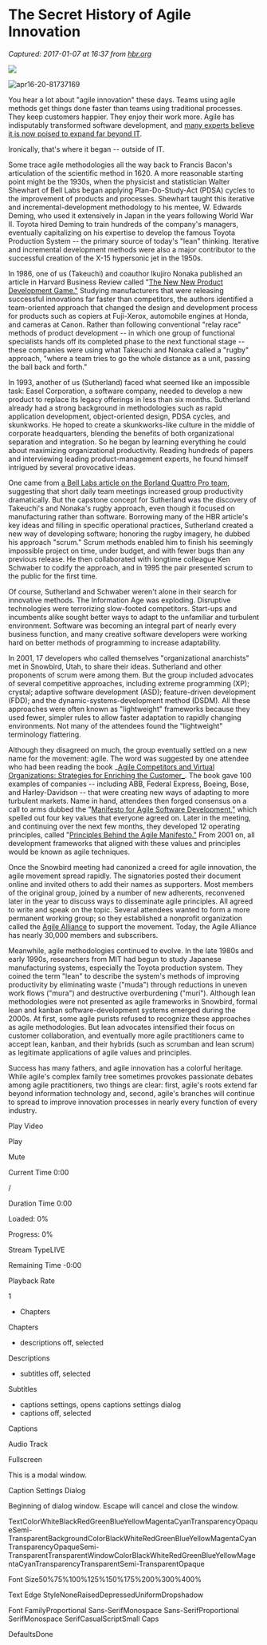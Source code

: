 # The Secret History of Agile Innovation

_Captured: 2017-01-07 at 16:37 from [hbr.org](https://hbr.org/2016/04/the-secret-history-of-agile-innovation)_

![](https://hbr.org/resources/pdfs/comm/houseads/ad_hbr_jan_600x1200%5B15%5D.png)

![apr16-20-81737169](https://hbr.org/resources/images/article_assets/2016/04/apr16-20-81737169-300x169.jpg)

You hear a lot about "agile innovation" these days. Teams using agile methods get things done faster than teams using traditional processes. They keep customers happier. They enjoy their work more. Agile has indisputably transformed software development, and [many experts believe it is now poised to expand far beyond IT](https://hbr.org/2016/05/embracing-agile).

Ironically, that's where it began -- outside of IT.

Some trace agile methodologies all the way back to Francis Bacon's articulation of the scientific method in 1620. A more reasonable starting point might be the 1930s, when the physicist and statistician Walter Shewhart of Bell Labs began applying Plan-Do-Study-Act (PDSA) cycles to the improvement of products and processes. Shewhart taught this iterative and incremental-development methodology to his mentee, W. Edwards Deming, who used it extensively in Japan in the years following World War II. Toyota hired Deming to train hundreds of the company's managers, eventually capitalizing on his expertise to develop the famous Toyota Production System -- the primary source of today's "lean" thinking. Iterative and incremental development methods were also a major contributor to the successful creation of the X-15 hypersonic jet in the 1950s.

In 1986, one of us (Takeuchi) and coauthor Ikujiro Nonaka published an article in Harvard Business Review called "[The New New Product Development Game."](https://hbr.org/1986/01/the-new-new-product-development-game) Studying manufacturers that were releasing successful innovations far faster than competitors, the authors identified a team-oriented approach that changed the design and development process for products such as copiers at Fuji-Xerox, automobile engines at Honda, and cameras at Canon. Rather than following conventional "relay race" methods of product development -- in which one group of functional specialists hands off its completed phase to the next functional stage -- these companies were using what Takeuchi and Nonaka called a "rugby" approach, "where a team tries to go the whole distance as a unit, passing the ball back and forth."

In 1993, another of us (Sutherland) faced what seemed like an impossible task: Easel Corporation, a software company, needed to develop a new product to replace its legacy offerings in less than six months. Sutherland already had a strong background in methodologies such as rapid application development, object-oriented design, PDSA cycles, and skunkworks. He hoped to create a skunkworks-like culture in the middle of corporate headquarters, blending the benefits of both organizational separation and integration. So he began by learning everything he could about maximizing organizational productivity. Reading hundreds of papers and interviewing leading product-management experts, he found himself intrigued by several provocative ideas.

One came from [a Bell Labs article on the Borland Quattro Pro team](http://1pn8a8ult4o2bls5f2jxuel1.wpengine.netdna-cdn.com/wp-content/uploads/2013/07/borland-process.pdf), suggesting that short daily team meetings increased group productivity dramatically. But the capstone concept for Sutherland was the discovery of Takeuchi's and Nonaka's rugby approach, even though it focused on manufacturing rather than software. Borrowing many of the HBR article's key ideas and filling in specific operational practices, Sutherland created a new way of developing software; honoring the rugby imagery, he dubbed his approach "scrum." Scrum methods enabled him to finish his seemingly impossible project on time, under budget, and with fewer bugs than any previous release. He then collaborated with longtime colleague Ken Schwaber to codify the approach, and in 1995 the pair presented scrum to the public for the first time.

Of course, Sutherland and Schwaber weren't alone in their search for innovative methods. The Information Age was exploding. Disruptive technologies were terrorizing slow-footed competitors. Start-ups and incumbents alike sought better ways to adapt to the unfamiliar and turbulent environment. Software was becoming an integral part of nearly every business function, and many creative software developers were working hard on better methods of programming to increase adaptability.

In 2001, 17 developers who called themselves "organizational anarchists" met in Snowbird, Utah, to share their ideas. Sutherland and other proponents of scrum were among them. But the group included advocates of several competitive approaches, including extreme programming (XP); crystal; adaptive software development (ASD); feature-driven development (FDD); and the dynamic-systems-development method (DSDM). All these approaches were often known as "lightweight" frameworks because they used fewer, simpler rules to allow faster adaptation to rapidly changing environments. Not many of the attendees found the "lightweight" terminology flattering.

Although they disagreed on much, the group eventually settled on a new name for the movement: agile. The word was suggested by one attendee who had been reading the book _[Agile Competitors and Virtual Organizations: Strategies for Enriching the Customer_](http://www.amazon.com/Agile-Competitors-Virtual-Organizations-Strategies/dp/0471286508). The book gave 100 examples of companies -- including ABB, Federal Express, Boeing, Bose, and Harley-Davidson -- that were creating new ways of adapting to more turbulent markets. Name in hand, attendees then forged consensus on a call to arms dubbed the "[Manifesto for Agile Software Development,"](http://agilemanifesto.org/) which spelled out four key values that everyone agreed on. Later in the meeting, and continuing over the next few months, they developed 12 operating principles, called "[Principles Behind the Agile Manifesto."](http://agilemanifesto.org/principles.html) From 2001 on, all development frameworks that aligned with these values and principles would be known as agile techniques.

Once the Snowbird meeting had canonized a creed for agile innovation, the agile movement spread rapidly. The signatories posted their document online and invited others to add their names as supporters. Most members of the original group, joined by a number of new adherents, reconvened later in the year to discuss ways to disseminate agile principles. All agreed to write and speak on the topic. Several attendees wanted to form a more permanent working group; so they established a nonprofit organization called the [Agile Alliance](https://www.agilealliance.org/) to support the movement. Today, the Agile Alliance has nearly 30,000 members and subscribers.

Meanwhile, agile methodologies continued to evolve. In the late 1980s and early 1990s, researchers from MIT had begun to study Japanese manufacturing systems, especially the Toyota production system. They coined the term "lean" to describe the system's methods of improving productivity by eliminating waste ("muda") through reductions in uneven work flows ("mura") and destructive overburdening ("muri"). Although lean methodologies were not presented as agile frameworks in Snowbird, formal lean and kanban software-development systems emerged during the 2000s. At first, some agile purists refused to recognize these approaches as agile methodologies. But lean advocates intensified their focus on customer collaboration, and eventually more agile practitioners came to accept lean, kanban, and their hybrids (such as scrumban and lean scrum) as legitimate applications of agile values and principles.

Success has many fathers, and agile innovation has a colorful heritage. While agile's complex family tree sometimes provokes passionate debates among agile practitioners, two things are clear: first, agile's roots extend far beyond information technology and, second, agile's branches will continue to spread to improve innovation processes in nearly every function of every industry.

Play Video

Play

Mute

Current Time 0:00

/

Duration Time 0:00

Loaded: 0%

Progress: 0%

Stream TypeLIVE

Remaining Time -0:00

Playback Rate

1

  * Chapters

Chapters

  * descriptions off, selected

Descriptions

  * subtitles off, selected

Subtitles

  * captions settings, opens captions settings dialog
  * captions off, selected

Captions

Audio Track

Fullscreen

This is a modal window.

Caption Settings Dialog

Beginning of dialog window. Escape will cancel and close the window.

TextColorWhiteBlackRedGreenBlueYellowMagentaCyanTransparencyOpaqueSemi-TransparentBackgroundColorBlackWhiteRedGreenBlueYellowMagentaCyanTransparencyOpaqueSemi-TransparentTransparentWindowColorBlackWhiteRedGreenBlueYellowMagentaCyanTransparencyTransparentSemi-TransparentOpaque

Font Size50%75%100%125%150%175%200%300%400%

Text Edge StyleNoneRaisedDepressedUniformDropshadow

Font FamilyProportional Sans-SerifMonospace Sans-SerifProportional SerifMonospace SerifCasualScriptSmall Caps

DefaultsDone
